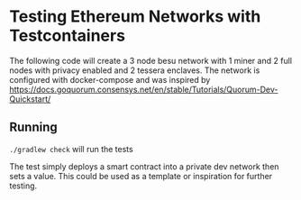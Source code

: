 # Testing Ethereum Networks with Testcontainers

The following code will create a 3 node besu network with 1 miner and 2 full nodes with privacy enabled and 2 tessera enclaves. 
The network is configured with docker-compose and was inspired by https://docs.goquorum.consensys.net/en/stable/Tutorials/Quorum-Dev-Quickstart/

## Running

`./gradlew check` will run the tests

The test simply deploys a smart contract into a private dev network then sets a value. This could be used as a template or inspiration for further testing.

